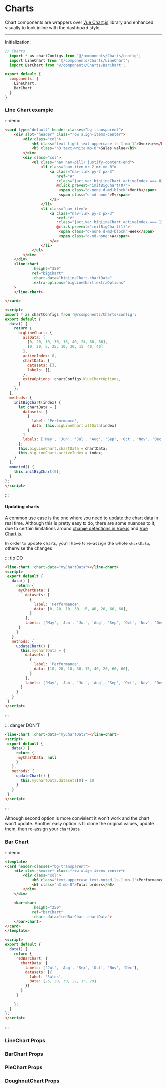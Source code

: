 # Charts

Chart components are wrappers over [Vue Chart.js](https://vue-chartjs.org/) library and enhanced visually to look inline with the dashboard style.

<hr>

Initialization:

```js
// Charts
  import * as chartConfigs from '@/components/Charts/config';
  import LineChart from '@/components/Charts/LineChart';
  import BarChart from '@/components/Charts/BarChart';

export default {
  components: {
    LineChart,
    BarChart
  }
}
```

### Line Chart example

:::demo
```html
<card type="default" header-classes="bg-transparent">
    <div slot="header" class="row align-items-center">
        <div class="col">
            <h6 class="text-light text-uppercase ls-1 mb-1">Overview</h6>
            <h5 class="h3 text-white mb-0">Sales value</h5>
        </div>
        <div class="col">
            <ul class="nav nav-pills justify-content-end">
                <li class="nav-item mr-2 mr-md-0">
                    <a class="nav-link py-2 px-3"
                       href="#"
                       :class="{active: bigLineChart.activeIndex === 0}"
                       @click.prevent="initBigChart(0)">
                        <span class="d-none d-md-block">Month</span>
                        <span class="d-md-none">M</span>
                    </a>
                </li>
                <li class="nav-item">
                    <a class="nav-link py-2 px-3"
                       href="#"
                       :class="{active: bigLineChart.activeIndex === 1}"
                       @click.prevent="initBigChart(1)">
                        <span class="d-none d-md-block">Week</span>
                        <span class="d-md-none">W</span>
                    </a>
                </li>
            </ul>
        </div>
    </div>
    <line-chart
            :height="350"
            ref="bigChart"
            :chart-data="bigLineChart.chartData"
            :extra-options="bigLineChart.extraOptions"
    >
    </line-chart>

</card>

<script>
import * as chartConfigs from '@/components/Charts/config';
export default {
  data() {
    return {
      bigLineChart: {
        allData: [
          [0, 20, 10, 30, 15, 40, 20, 60, 60],
          [0, 20, 5, 25, 10, 30, 15, 40, 40]
        ],
        activeIndex: 0,
        chartData: {
          datasets: [],
          labels: [],
        },
        extraOptions: chartConfigs.blueChartOptions,
      }
    };
  },
  methods: {
    initBigChart(index) {
      let chartData = {
        datasets: [
          {
            label: 'Performance',
            data: this.bigLineChart.allData[index]
          }
        ],
        labels: ['May', 'Jun', 'Jul', 'Aug', 'Sep', 'Oct', 'Nov', 'Dec'],
      };
      this.bigLineChart.chartData = chartData;
      this.bigLineChart.activeIndex = index;
    }
  },
  mounted() {
    this.initBigChart(0);
  }
};
</script>

```
:::

#### Updating charts

A common use case is the one where you need to update the chart data in real time.
Although this is pretty easy to do, there are some nuances to it, due to certain limitations around
[change detections in Vue.js](https://vuejs.org/v2/guide/reactivity.html#Change-Detection-Caveats) and 
[Vue Chart.js](https://vue-chartjs.org/guide/#updating-charts). 

In order to update charts, you'll have to re-assign the whole `chartData`, otherwise the changes  

::: tip DO
```html
<line-chart :chart-data="myChartData"></line-chart>
<script>
 export default {
   data() {
     return {
      myChartData: {
         datasets: [
           {
             label: 'Performance',
             data: [0, 20, 10, 30, 15, 40, 20, 60, 60],
           }
         ],
         labels: ['May', 'Jun', 'Jul', 'Aug', 'Sep', 'Oct', 'Nov', 'Dec'],
      }  
     }
   },
   methods: {
     updateChart() {
       this.myChartData = {
         datasets: [
           {
             label: 'Performance',
             data: [10, 20, 10, 30, 15, 40, 20, 60, 60],
           }
         ],
         labels: ['May', 'Jun', 'Jul', 'Aug', 'Sep', 'Oct', 'Nov', 'Dec'],
       }
     }
   }
 }
</script>

```
:::

::: danger DON'T
```html
<line-chart :chart-data="myChartData"></line-chart>
<script>
 export default {
   data() {
     return {
      myChartData: null  
     }
   },
   methods: {
     updateChart() {
       this.myChartData.datasets[0] = 10
     }
   }
 }
</script>
```
:::


Although second option is more convinient it won't work and the chart won't update.
Another easy option is to clone the original values, update them, then re-assign your `chartData`

### Bar Chart

:::demo
```html
<template>
<card header-classes="bg-transparent">
    <div slot="header" class="row align-items-center">
        <div class="col">
            <h6 class="text-uppercase text-muted ls-1 mb-1">Performance</h6>
            <h5 class="h3 mb-0">Total orders</h5>
        </div>
    </div>

    <bar-chart
            :height="350"
            ref="barChart"
            :chart-data="redBarChart.chartData">
    </bar-chart>
</card>
</template>

<script>
export default {
  data() {
    return {
     redBarChart: {
       chartData: {
         labels: ['Jul', 'Aug', 'Sep', 'Oct', 'Nov', 'Dec'],
         datasets: [{
           label: 'Sales',
           data: [25, 20, 30, 22, 17, 29]
         }]
       }
     }

    };
  }
};
</script>

```
:::




### LineChart Props

<props-table component-name="line-chart"></props-table>


### BarChart Props

<props-table component-name="bar-chart"></props-table>

### PieChart Props

<props-table component-name="pie-chart"></props-table>

### DoughnutChart Props

<props-table component-name="doughnut-chart"></props-table>
 

<script>
import * as chartConfigs from '@/components/Charts/config';
function randomScalingFactor() {
  return Math.round(Math.random() * 100);
}

export default {
  data() {
    return {
      bigLineChart: {
        allData: [
          [0, 20, 10, 30, 15, 40, 20, 60, 60],
          [0, 20, 5, 25, 10, 30, 15, 40, 40]
        ],
        activeIndex: 0,
        chartData: {
          datasets: [],
          labels: [],
        },
        extraOptions: chartConfigs.blueChartOptions,
      },
      redBarChart: {
        chartData: {
          labels: ['Jul', 'Aug', 'Sep', 'Oct', 'Nov', 'Dec'],
          datasets: [{
            label: 'Sales',
            data: [25, 20, 30, 22, 17, 29]
          }]
        }
      }
    };
  },
  methods: {
    initBigChart(index) {
      let chartData = {
        datasets: [
          {
            label: 'Performance',
            data: this.bigLineChart.allData[index]
          }
        ],
        labels: ['May', 'Jun', 'Jul', 'Aug', 'Sep', 'Oct', 'Nov', 'Dec'],
      };
      this.bigLineChart.chartData = chartData;
      this.bigLineChart.activeIndex = index;
    }
  },
  mounted() {
    this.initBigChart(0);
  }
};
</script>
